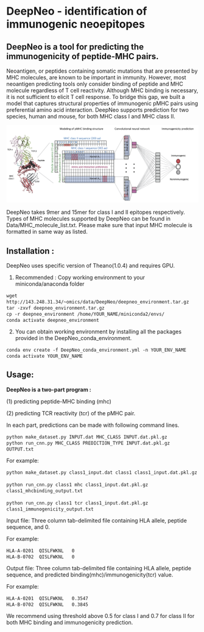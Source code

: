 # DeepNeo - identification of immunogenic neoepitopes


## DeepNeo is a tool for predicting the immunogenicity of peptide-MHC pairs.

Neoantigen, or peptides containing somatic mutations that are presented by MHC molecules, are known to be important in immunity. However, most neoantigen predicting tools only consider binding of peptide and MHC molecule regardless of T cell reactivity. Although MHC binding is necessary, it is not sufficient to elicit T cell response. To bridge this gap, we built a model that captures structural properties of immunogenic pMHC pairs using preferential amino acid interaction. DeepNeo supports prediction for two species, human and mouse, for both MHC class I and MHC class II.

![Alt text](model/DeepNeo-tcr_Model_construction.png?raw=true "DeepNeo Model")

DeepNeo takes 9mer and 15mer for class I and II epitopes respectively. Types of MHC molecules supported by DeepNeo can be found in Data/MHC_molecule_list.txt. Please make sure that input MHC molecule is formatted in same way as listed.

## Installation : 
DeepNeo uses specific version of Theano(1.0.4) and requires GPU.

1) Recommended : Copy working environment to your miniconda/anaconda folder
```
wget http://143.248.31.34/~omics/data/DeepNeo/deepneo_environment.tar.gz
tar -zxvf deepneo_environment.tar.gz
cp -r deepneo_environment /home/YOUR_NAME/miniconda2/envs/
conda activate deepneo_environment
```
2) You can obtain working environment by installing all the packages provided in the DeepNeo_conda_environment.
```
conda env create -f DeepNeo_conda_environment.yml -n YOUR_ENV_NAME
conda activate YOUR_ENV_NAME
```

## Usage:

**DeepNeo is a two-part program :**

(1) predicting peptide-MHC binding (mhc)

(2) predicting TCR reactivity (tcr) of the pMHC pair.

In each part, predictions can be made with following command lines.
```
python make_dataset.py INPUT.dat MHC_CLASS INPUT.dat.pkl.gz
python run_cnn.py MHC_CLASS PREDICTION_TYPE INPUT.dat.pkl.gz OUTPUT.txt
```
For example:
```
python make_dataset.py class1_input.dat class1 class1_input.dat.pkl.gz

python run_cnn.py class1 mhc class1_input.dat.pkl.gz class1_mhcbinding_output.txt 

python run_cnn.py class1 tcr class1_input.dat.pkl.gz class1_immunogenicity_output.txt 
```
Input file:
Three column tab-delimited file containing HLA allele, peptide sequence, and 0.

For example:
```
HLA-A-0201	QISLFWKNL	0
HLA-B-0702	QISLFWKNL	0
```

Output file:
Three column tab-delimited file containing HLA allele, peptide sequence, and predicted binding(mhc)/immunogenicity(tcr) value.

For example:
```
HLA-A-0201	QISLFWKNL	0.3547
HLA-B-0702	QISLFWKNL	0.3845
```

We recommend using threshold above 0.5 for class I and 0.7 for class II for both MHC binding and immunogenicity prediction.
